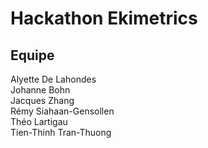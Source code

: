 # Hackathon Ekimetrics

## Equipe
Alyette De Lahondes  
Johanne Bohn  
Jacques Zhang  
Rémy Siahaan-Gensollen    
Théo Lartigau  
Tien-Thinh Tran-Thuong  
